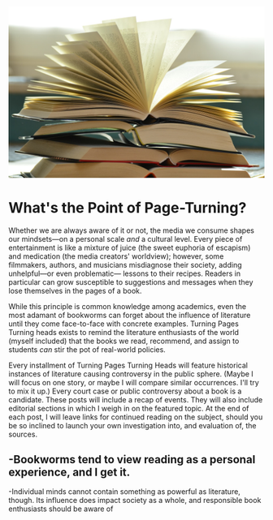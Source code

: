 ![Open Book](https://github.com/MMOG77/01-My-Blog/blob/master/Boox.jpeg)
# What's the Point of Page-Turning?

Whether we are always aware of it or not, the media we consume shapes our mindsets&mdash;on a personal scale *and* a cultural level. Every piece of entertainment is like a mixture of juice (the sweet euphoria of escapism) and medication (the media creators' worldview); however, some filmmakers, authors, and musicians misdiagnose their society, adding unhelpful&mdash;or even problematic&mdash; lessons to their recipes. Readers in particular can grow susceptible to suggestions and messages when they lose themselves in the pages of a book.

While this principle is common knowledge among academics, even the most adamant of bookworms can forget about the influence of literature until they come face-to-face with concrete examples. Turning Pages Turning heads exists to remind the literature enthusiasts of the world (myself included) that the books we read, recommend, and assign to students *can* stir the pot of real-world policies.

Every installment of Turning Pages Turning Heads will feature historical instances of literature causing controversy in the public sphere. (Maybe I will focus on one story, or maybe I will compare similar occurrences. I'll try to mix it up.) Every court case or public controversy about a book is a candidate. These posts will include a recap of events. They will also include editorial sections in which I weigh in on the featured topic. At the end of each post, I will leave links for continued reading on the subject, should you be so inclined to launch your own investigation into, and evaluation of, the sources.

-Bookworms tend to view reading as a personal experience, and I get it.
-
-Individual minds cannot contain something as powerful as literature, though. Its influence does impact society as a whole, and responsible book enthusiasts should be aware of

